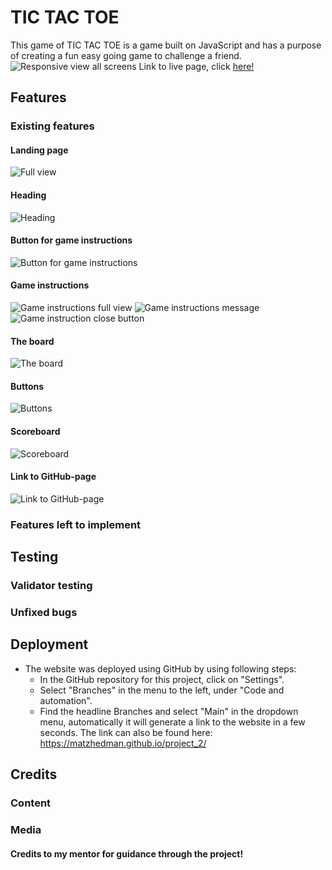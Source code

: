 # TIC TAC TOE
This game of TIC TAC TOE is a game built on JavaScript and has a purpose of creating a fun easy going game to challenge a friend.
![Responsive view all screens](/assets/images/pp2_responsive.png)
Link to live page, click [here!](https://matzhedman.github.io/project_2/)


## Features

### Existing features
#### Landing page
![Full view](/assets/images/pp2_full_view.png)
#### Heading
![Heading](/assets/images/pp2_header.png)
#### Button for game instructions
![Button for game instructions](/assets/images/pp2_instruction_button.png)
#### Game instructions
![Game instructions full view](/assets/images/pp2_modal_fullscreen.png)
![Game instructions message](/assets/images/pp2_modal_message.png)
![Game instruction close button](/assets/images/pp2_modal_close_button.png)
#### The board
![The board](/assets/images/pp2_blank_tiles.png)
#### Buttons
![Buttons](/assets/images/pp2_buttons.png)
#### Scoreboard
![Scoreboard](/assets/images/pp2_scoreboard.png)
#### Link to GitHub-page
![Link to GitHub-page](/assets/images/pp2_footer.png)
### Features left to implement


## Testing
### Validator testing

### Unfixed bugs

## Deployment
* The website was deployed using GitHub by using following steps:
    * In the GitHub repository for this project, click on "Settings".
    * Select "Branches" in the menu to the left, under "Code and automation".
    * Find the headline Branches and select "Main" in the dropdown menu, automatically it will generate a link to the website in a few seconds. 
The link can also be found here: 
https://matzhedman.github.io/project_2/

## Credits
### Content
### Media

#### Credits to my mentor for guidance through the project!

